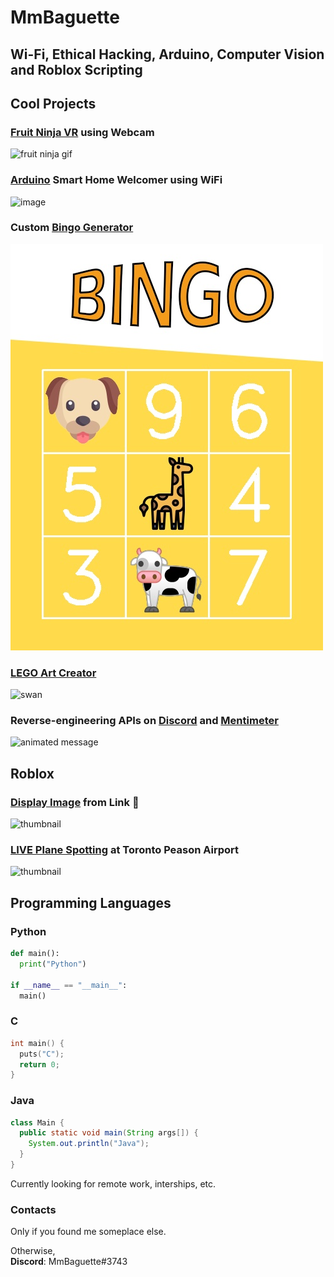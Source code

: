 # MmBaguette

## Wi-Fi, Ethical Hacking, Arduino, Computer Vision and Roblox Scripting

## Cool Projects

### [Fruit Ninja VR](https://github.com/mmbaguette/Fruit-Ninja-VR) using Webcam

![fruit ninja gif](https://user-images.githubusercontent.com/76597978/146680831-99c0f914-2de2-42e8-bf02-091144159612.gif)

### [Arduino](https://github.com/mmbaguette/Arduino-Smart-Home-Welcomer/) Smart Home Welcomer using WiFi

![image](https://user-images.githubusercontent.com/76597978/174444223-ce1790ad-2990-4e25-bdf9-99b5e912cdc1.png)

### Custom [Bingo Generator](https://github.com/mmbaguette/Bingo-Generator)
![bingo card](https://github.com/mmbaguette/Bingo-Generator/raw/main/cards%20and%20templates/Table%202.jpg?raw=true)

### [LEGO Art Creator](https://github.com/mmbaguette/LEGO-Art-Creator)
![swan](https://user-images.githubusercontent.com/76597978/169671149-3d8ea3a5-2275-4c11-86aa-ebc6137371da.png)

### Reverse-engineering APIs on [Discord](https://github.com/mmbaguette/Discord-Fun) and [Mentimeter](https://github.com/mmbaguette/Mentimeter-Fun)

![animated message](https://camo.githubusercontent.com/07d531afc1685efa3854f7d7949603208408b310de1cb6f69ff03241382b28ed/68747470733a2f2f692e6779617a6f2e636f6d2f63386162386363613936633339306536613465333165363564376163623834322e676966)

## Roblox

### [Display Image](https://www.roblox.com/games/7065586068/Roblox-Image-from-Link) from Link 📸
![thumbnail](https://tr.rbxcdn.com/08183b6a2d4fa4b84497d26fac356e65/768/432/Image/Png)

### [LIVE Plane Spotting](https://www.roblox.com/games/4859404988/LIVE-Plane-Spotting-at-Toronto-Pearson-Airport) at Toronto Peason Airport
![thumbnail](https://tr.rbxcdn.com/8c5e87dd6f720a32c9824d1c99340636/768/432/Image/Png)



## Programming Languages

### Python
```python
def main():
  print("Python")

if __name__ == "__main__":
  main()
```

### C
```C
int main() {
  puts("C");
  return 0;
}
```

### Java
```java
class Main {
  public static void main(String args[]) {
    System.out.println("Java");
  }
}
```

Currently looking for remote work, interships, etc.

### Contacts
Only if you found me someplace else.

Otherwise,\
**Discord**: MmBaguette#3743
